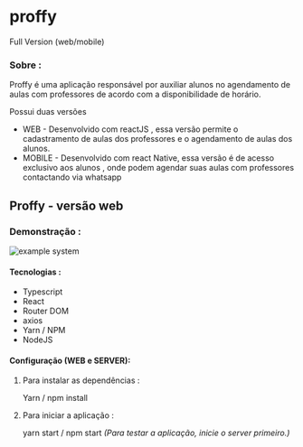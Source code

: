 ﻿# proffy
 <p> Full Version (web/mobile) </p>
<h3>
  Sobre : </h3>
  
<p> Proffy é uma aplicação responsável por auxiliar alunos no agendamento de aulas com professores de acordo com a disponibilidade de horário.  </p>
<p> Possui duas versões </p>
<ul>
  <li> WEB - Desenvolvido com reactJS , essa versão permite o cadastramento de aulas dos professores e o agendamento de aulas dos alunos.</li>
  <li> MOBILE - Desenvolvido com react Native, essa versão é de acesso exclusivo aos alunos , onde podem agendar suas aulas com professores contactando via whatsapp </li>
</ul>

<h2> Proffy - versão web </h2>

<h3> Demonstração : </h3>

![example system](https://user-images.githubusercontent.com/50462308/93878207-11206200-fcb0-11ea-9da5-4b988d26bbd8.gif)

<h4> Tecnologias : </h4>
<ul> 
  <li> Typescript </li>
  <li> React </li>
  <li> Router DOM </li>
  <li> axios </li>
  <li> Yarn / NPM </li>
 <li> NodeJS </li>
 </ul>
 
 <h4> Configuração (WEB e SERVER): </h4>
 <ol>
 <li>Para instalar as dependências : <p> Yarn / npm install </p> </li> 
   <li> Para iniciar a aplicação : 
   <p>yarn start / npm start  
    <i>(Para testar a aplicação, inicie o server primeiro.) </i> </p>
 
 
 </li>
    
</ol>
